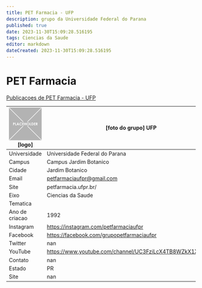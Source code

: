 ```yaml
---
title: PET Farmacia - UFP
description: grupo da Universidade Federal do Parana
published: true
date: 2023-11-30T15:09:28.516195
tags: Ciencias da Saude
editor: markdown
dateCreated: 2023-11-30T15:09:28.516195
---
```


# PET Farmacia

[Publicacoes de PET Farmacia - UFP](/atividade/203PETFarmaciaUFP/feed.md)

| ![placeholder.png](/placeholder.png) [logo] | [foto do grupo] UFP         |
| ------------------------------------------- | ------------------------------------------------- |
| Universidade                                | Universidade Federal do Parana      |
| Campus                                      | Campus Jardim Botanico            |
| Cidade                                      | Jardim Botanico             |
| Email                                       | petfarmaciaufpr@gmail.com             |
| Site                                        | petfarmacia.ufpr.br/              |
| Eixo                                        | Ciencias da Saude              |
| Tematica                                    |           |
| Ano de criacao                              | 1992        |
| Instagram                                   | https://instagram.com/petfarmaciaufpr         |
| Facebook                                    | https://facebook.com/grupopetfarmaciaufpr          |
| Twitter                                     | nan           |
| YouTube                                     | https://www.youtube.com/channel/UC3FziLcX4TB8WZkX1XoLC2Q           |
| Contato                                     | nan         |
| Estado                                      |  PR            |
| Site                                        | nan |
